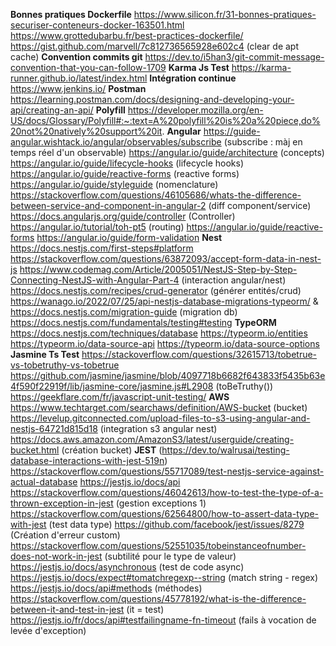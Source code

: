 **Bonnes pratiques Dockerfile**
https://www.silicon.fr/31-bonnes-pratiques-securiser-conteneurs-docker-163501.html 
https://www.grottedubarbu.fr/best-practices-dockerfile/
https://gist.github.com/marvell/7c812736565928e602c4 (clear de apt cache)
**Convention commits git**
https://dev.to/i5han3/git-commit-message-convention-that-you-can-follow-1709
**Karma Js Test**
https://karma-runner.github.io/latest/index.html
**Intégration continue**
https://www.jenkins.io/
**Postman**
https://learning.postman.com/docs/designing-and-developing-your-api/creating-an-api/
**Polyfill**
https://developer.mozilla.org/en-US/docs/Glossary/Polyfill#:~:text=A%20polyfill%20is%20a%20piece,do%20not%20natively%20support%20it.
**Angular**
https://guide-angular.wishtack.io/angular/observables/subscribe (subscribe : màj en temps réel d'un observable)
https://angular.io/guide/architecture (concepts)
https://angular.io/guide/lifecycle-hooks (lifecycle hooks)
https://angular.io/guide/reactive-forms (reactive forms)
https://angular.io/guide/styleguide (nomenclature)
https://stackoverflow.com/questions/46105686/whats-the-difference-between-service-and-component-in-angular-2 (diff component/service)
https://docs.angularjs.org/guide/controller (Controller)
https://angular.io/tutorial/toh-pt5 (routing)
https://angular.io/guide/reactive-forms
https://angular.io/guide/form-validation
**Nest**
https://docs.nestjs.com/first-steps#platform
https://stackoverflow.com/questions/63872093/accept-form-data-in-nest-js
https://www.codemag.com/Article/2005051/NestJS-Step-by-Step-Connecting-NestJS-with-Angular-Part-4 (interaction angular/nest)
https://docs.nestjs.com/recipes/crud-generator (générer entités/crud)
https://wanago.io/2022/07/25/api-nestjs-database-migrations-typeorm/ & https://docs.nestjs.com/migration-guide (migration db)
https://docs.nestjs.com/fundamentals/testing#testing
**TypeORM**
https://docs.nestjs.com/techniques/database 
https://typeorm.io/entities
https://typeorm.io/data-source-api
https://typeorm.io/data-source-options
**Jasmine Ts Test**
https://stackoverflow.com/questions/32615713/tobetrue-vs-tobetruthy-vs-tobetrue
https://github.com/jasmine/jasmine/blob/4097718b6682f643833f5435b63e4f590f22919f/lib/jasmine-core/jasmine.js#L2908 (toBeTruthy())
https://geekflare.com/fr/javascript-unit-testing/
**AWS**
https://www.techtarget.com/searchaws/definition/AWS-bucket (bucket)
https://levelup.gitconnected.com/upload-files-to-s3-using-angular-and-nestjs-64721d815d18 (integration s3 angular nest)
https://docs.aws.amazon.com/AmazonS3/latest/userguide/creating-bucket.html (création bucket)
**JEST**
(https://dev.to/walrusai/testing-database-interactions-with-jest-519n)
https://stackoverflow.com/questions/55717089/test-nestjs-service-against-actual-database
https://jestjs.io/docs/api
https://stackoverflow.com/questions/46042613/how-to-test-the-type-of-a-thrown-exception-in-jest (gestion exceptions 1)
https://stackoverflow.com/questions/62564800/how-to-assert-data-type-with-jest (test data type)
https://github.com/facebook/jest/issues/8279 (Création d'erreur custom)
https://stackoverflow.com/questions/52551035/tobeinstanceofnumber-does-not-work-in-jest (subtilité pour le type de valeur)
https://jestjs.io/docs/asynchronous (test de code async)
https://jestjs.io/docs/expect#tomatchregexp--string (match string - regex)
https://jestjs.io/docs/api#methods (méthodes)
https://stackoverflow.com/questions/45778192/what-is-the-difference-between-it-and-test-in-jest (it = test)
https://jestjs.io/fr/docs/api#testfailingname-fn-timeout (fails à vocation de levée d'exception)